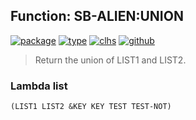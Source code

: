 ## Function: SB-ALIEN:UNION
[![package](https://img.shields.io/badge/Package-SB--ALIEN-5f9ea0.svg?style=social&colorA=999999)](../) [![type](https://img.shields.io/badge/Type-Function-5f9ea0.svg?style=social&colorA=999999)](../#function) [![clhs](https://img.shields.io/badge/CLHS-UNION-5f9ea0.svg?style=social&colorA=999999)](http://www.lispworks.com/documentation/HyperSpec/Body/f_unionc.htm) [![github](https://img.shields.io/badge/GitHub-View_the_source-5f9ea0.svg?style=social&colorA=999999&logo=github)](https://github.com/sbcl/sbcl/blob/master/src/code/list.lisp/) 

> Return the union of LIST1 and LIST2.

### Lambda list
```
(LIST1 LIST2 &KEY KEY TEST TEST-NOT)
```
